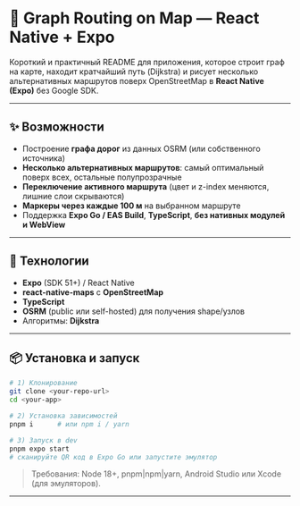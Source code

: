 # 📍 Graph Routing on Map — React Native + Expo

Короткий и практичный README для приложения, которое строит граф на карте, находит кратчайший путь (Dijkstra) и рисует несколько альтернативных маршрутов поверх OpenStreetMap в **React Native (Expo)** без Google SDK.

---

## ✨ Возможности

* Построение **графа дорог** из данных OSRM (или собственного источника)
* **Несколько альтернативных маршрутов**: самый оптимальный поверх всех, остальные полупрозрачные
* **Переключение активного маршрута** (цвет и z-index меняются, лишние слои скрываются)
* **Маркеры через каждые 100 м** на выбранном маршруте
* Поддержка **Expo Go / EAS Build**, **TypeScript**, **без нативных модулей и WebView**

---

## 🧱 Технологии

* **Expo** (SDK 51+) / React Native
* **react-native-maps** с **OpenStreetMap**
* **TypeScript**
* **OSRM** (public или self-hosted) для получения shape/узлов
* Алгоритмы: **Dijkstra**

---

## 📦 Установка и запуск

```bash
# 1) Клонирование
git clone <your-repo-url>
cd <your-app>

# 2) Установка зависимостей
pnpm i      # или npm i / yarn

# 3) Запуск в dev
pnpm expo start
# сканируйте QR код в Expo Go или запустите эмулятор
```

> Требования: Node 18+, pnpm|npm|yarn, Android Studio или Xcode (для эмуляторов).

---